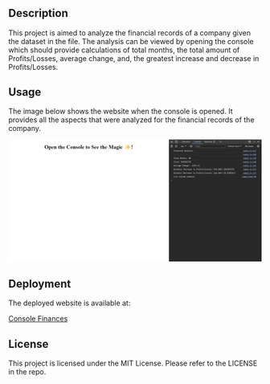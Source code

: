 # <Console-Finances>

## Description
This project is aimed to analyze the financial records of a company given the dataset in the file. The analysis can be viewed by opening the console which should provide calculations of total months, the total amount of Profits/Losses, average change, and, the greatest increase and decrease in Profits/Losses.

## Usage

The image below shows the website when the console is opened. It provides all the aspects that were analyzed for the financial records of the company.

![Console Finances website displaying how it should look once opened with console contents](assets/images/screenshot.png)


## Deployment
The deployed website is available at:

[Console Finances](https://cemileblks.github.io/console-finances/)

## License

This project is licensed under the MIT License. Please refer to the LICENSE in the repo.